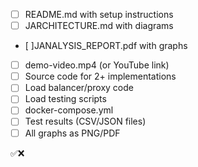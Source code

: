 - [ ] README.md with setup instructions
- [ ] JARCHITECTURE.md with diagrams
- [ ]JANALYSIS_REPORT.pdf with graphs
- [ ] demo-video.mp4 (or YouTube link)
- [ ] Source code for 2+ implementations
- [ ] Load balancer/proxy code
- [ ] Load testing scripts
- [ ] docker-compose.yml
- [ ] Test results (CSV/JSON files)
- [ ] All graphs as PNG/PDF

✅❌
